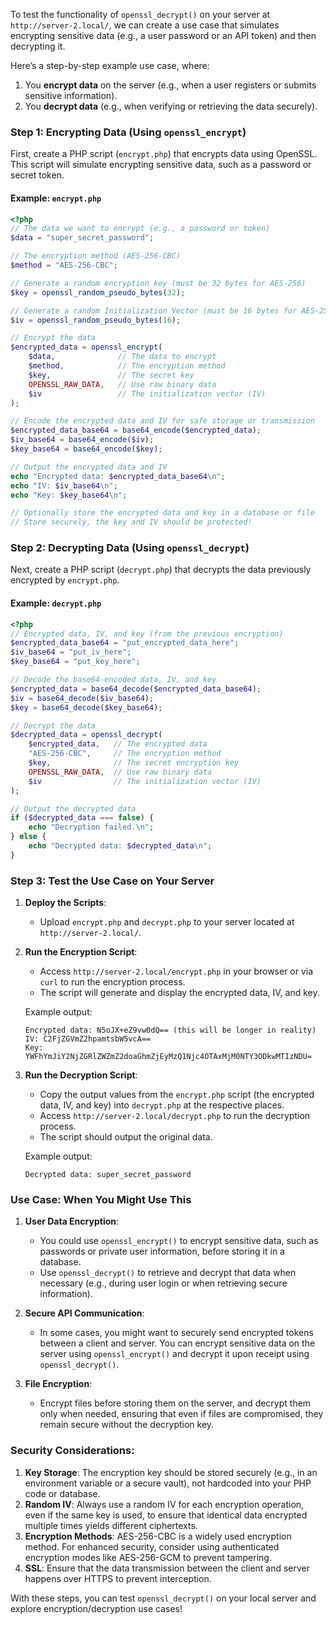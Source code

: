 
To test the functionality of `openssl_decrypt()` on your server at `http://server-2.local/`, we can create a use case that simulates encrypting sensitive data (e.g., a user password or an API token) and then decrypting it.

Here’s a step-by-step example use case, where:
1. You **encrypt data** on the server (e.g., when a user registers or submits sensitive information).
2. You **decrypt data** (e.g., when verifying or retrieving the data securely).

### Step 1: Encrypting Data (Using `openssl_encrypt`)

First, create a PHP script (`encrypt.php`) that encrypts data using OpenSSL. This script will simulate encrypting sensitive data, such as a password or secret token.

#### Example: `encrypt.php`
```php
<?php
// The data we want to encrypt (e.g., a password or token)
$data = "super_secret_password";

// The encryption method (AES-256-CBC)
$method = "AES-256-CBC";

// Generate a random encryption key (must be 32 bytes for AES-256)
$key = openssl_random_pseudo_bytes(32);

// Generate a random Initialization Vector (must be 16 bytes for AES-256-CBC)
$iv = openssl_random_pseudo_bytes(16);

// Encrypt the data
$encrypted_data = openssl_encrypt(
    $data,              // The data to encrypt
    $method,            // The encryption method
    $key,               // The secret key
    OPENSSL_RAW_DATA,   // Use raw binary data
    $iv                 // The initialization vector (IV)
);

// Encode the encrypted data and IV for safe storage or transmission
$encrypted_data_base64 = base64_encode($encrypted_data);
$iv_base64 = base64_encode($iv);
$key_base64 = base64_encode($key);

// Output the encrypted data and IV
echo "Encrypted data: $encrypted_data_base64\n";
echo "IV: $iv_base64\n";
echo "Key: $key_base64\n";

// Optionally store the encrypted data and key in a database or file
// Store securely, the key and IV should be protected!
```

### Step 2: Decrypting Data (Using `openssl_decrypt`)

Next, create a PHP script (`decrypt.php`) that decrypts the data previously encrypted by `encrypt.php`.

#### Example: `decrypt.php`
```php
<?php
// Encrypted data, IV, and key (from the previous encryption)
$encrypted_data_base64 = "put_encrypted_data_here";
$iv_base64 = "put_iv_here";
$key_base64 = "put_key_here";

// Decode the base64-encoded data, IV, and key
$encrypted_data = base64_decode($encrypted_data_base64);
$iv = base64_decode($iv_base64);
$key = base64_decode($key_base64);

// Decrypt the data
$decrypted_data = openssl_decrypt(
    $encrypted_data,   // The encrypted data
    "AES-256-CBC",     // The encryption method
    $key,              // The secret encryption key
    OPENSSL_RAW_DATA,  // Use raw binary data
    $iv                // The initialization vector (IV)
);

// Output the decrypted data
if ($decrypted_data === false) {
    echo "Decryption failed.\n";
} else {
    echo "Decrypted data: $decrypted_data\n";
}
```

### Step 3: Test the Use Case on Your Server

1. **Deploy the Scripts**: 
   - Upload `encrypt.php` and `decrypt.php` to your server located at `http://server-2.local/`.

2. **Run the Encryption Script**:
   - Access `http://server-2.local/encrypt.php` in your browser or via `curl` to run the encryption process.
   - The script will generate and display the encrypted data, IV, and key.

   Example output:
   ```
   Encrypted data: N5oJX+eZ9vw0dQ== (this will be longer in reality)
   IV: C2FjZGVmZ2hpamtsbW5vcA==
   Key: YWFhYmJiY2NjZGRlZWZmZ2doaGhmZjEyMzQ1Njc4OTAxMjM0NTY3ODkwMTIzNDU=
   ```

3. **Run the Decryption Script**:
   - Copy the output values from the `encrypt.php` script (the encrypted data, IV, and key) into `decrypt.php` at the respective places.
   - Access `http://server-2.local/decrypt.php` to run the decryption process.
   - The script should output the original data.

   Example output:
   ```
   Decrypted data: super_secret_password
   ```

### Use Case: When You Might Use This

1. **User Data Encryption**: 
   - You could use `openssl_encrypt()` to encrypt sensitive data, such as passwords or private user information, before storing it in a database.
   - Use `openssl_decrypt()` to retrieve and decrypt that data when necessary (e.g., during user login or when retrieving secure information).

2. **Secure API Communication**:
   - In some cases, you might want to securely send encrypted tokens between a client and server. You can encrypt sensitive data on the server using `openssl_encrypt()` and decrypt it upon receipt using `openssl_decrypt()`.

3. **File Encryption**:
   - Encrypt files before storing them on the server, and decrypt them only when needed, ensuring that even if files are compromised, they remain secure without the decryption key.

### Security Considerations:
1. **Key Storage**: The encryption key should be stored securely (e.g., in an environment variable or a secure vault), not hardcoded into your PHP code or database.
2. **Random IV**: Always use a random IV for each encryption operation, even if the same key is used, to ensure that identical data encrypted multiple times yields different ciphertexts.
3. **Encryption Methods**: AES-256-CBC is a widely used encryption method. For enhanced security, consider using authenticated encryption modes like AES-256-GCM to prevent tampering.
4. **SSL**: Ensure that the data transmission between the client and server happens over HTTPS to prevent interception.

With these steps, you can test `openssl_decrypt()` on your local server and explore encryption/decryption use cases!
